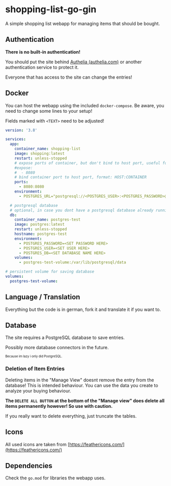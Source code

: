 # shopping-list-go-gin

A simple shopping list webapp for managing items that should be bought.

## Authentication

**There is no built-in authentication!**

You should put the site behind [Authelia (authelia.com)](https://www.authelia.com/) or another authentication service to
protect it.

Everyone that has access to the site can change the entries!

## Docker

You can host the webapp using the included `docker-compose`. Be aware, you need to change some lines to your setup!

Fields marked with `<TEXT>` need to be adjusted!

```yaml
version: '3.8'

services:
  app:
    container_name: shopping-list
    image: shopping:latest
    restart: unless-stopped
    # expose ports of container, but don't bind to host port, useful for reverse proxy
    #expose:
    #  - 8080
    # bind container port to host port, format: HOST:CONTAINER
    ports:
      - 8080:8080
    environment:
      - POSTGRES_URL="postgresql://<POSTGRES_USER>:<POSTGRES_PASSWORD>@172.22.0.2:5432/<POSTGRES_DB>"

  # postgresql database
  # optional, in case you dont have a postgresql database already runnings
  db:
    container_name: postgres-test
    image: postgres:latest
    restart: unless-stopped
    hostname: postgres-test
    environment:
      - POSTGRES_PASSWORD=<SET PASSWORD HERE>
      - POSTGRES_USER=<SET USER HERE>
      - POSTGRES_DB=<SET DATABASE NAME HERE>
    volumes:
      - postgres-test-volume:/var/lib/postgresql/data

# persistent volume for saving database
volumes:
  postgres-test-volume:
```

## Language / Translation

Everything but the code is in german, fork it and translate it if you want to.

## Database

The site requires a PostgreSQL database to save entries.

Possibly more database connectors in the future.

<sup><sub>Because im lazy i only did PostgreSQL.</sub></sup>

### Deletion of Item Entries

Deleting items in the "Manage View" doesnt remove the entry from the database!
This is intended behaviour. You can use the data you create to analyze your buying behaviour.

**The `DELETE ALL BUTTON` at the bottom of the "Manage view" does delete all items permanently however! So use with caution.**

If you really want to delete everything, just truncate the tables.

## Icons

All used icons are taken from [https://feathericons.com/](https://feathericons.com/)

## Dependencies

Check the `go.mod` for libraries the webapp uses.